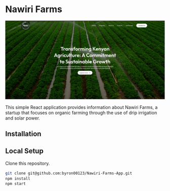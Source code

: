 # Nawiri Farms

![Nawiri Farms](nawiri.png)

This simple React application provides information about Nawiri Farms, a startup that focuses on organic farming through the use of drip irrigation and solar power.

## Installation
## Local Setup

Clone this repository.

```bash
git clone git@github.com:byron00123/Nawiri-Farms-App.git
npm install
npm start
